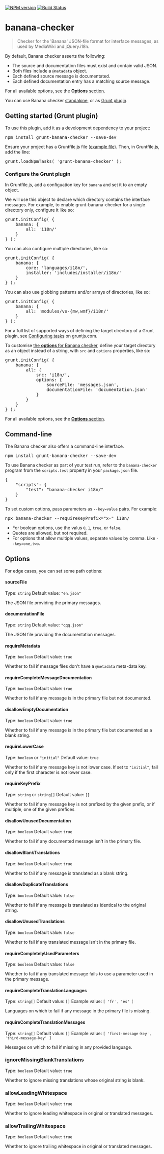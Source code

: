 [![NPM version](https://badge.fury.io/js/grunt-banana-checker.svg)](http://badge.fury.io/js/grunt-banana-checker) [![Build Status](https://travis-ci.org/wikimedia/banana-checker.svg?branch=master)](https://travis-ci.org/wikimedia/banana-checker)

# banana-checker

> Checker for the 'Banana' JSON-file format for interface messages, as used by MediaWiki and jQuery.i18n.

By default, Banana checker asserts the following:

* The source and documentation files must exist and contain valid JSON.
* Both files include a `@metadata` object.
* Each defined source message is documentated.
* Each defined documentation entry has a matching source message.

For all available options, see the [**Options** section](#options).

You can use Banana checker [standalone](#command-line-interface), or as [Grunt plugin](#getting-started-grunt-plugin).

## Getting started (Grunt plugin)

To use this plugin, add it as a development dependency to your project:

<pre lang=shell>
npm install grunt-banana-checker --save-dev
</pre>

Ensure your project has a Gruntfile.js file ([example file](http://gruntjs.com/sample-gruntfile)). Then, in Gruntfile.js, add the line:

<pre lang=js>
grunt.loadNpmTasks( 'grunt-banana-checker' );
</pre>

### Configure the Grunt plugin

In Gruntfile.js, add a configuation key for `banana` and set it to an empty object.

We will use this object to declare which directory contains the interface messages. For example, to enable grunt-banana-checker for a single directory only, configure it like so:

<pre lang=js>
grunt.initConfig( {
	banana: {
	    all: 'i18n/'
	}
} );
</pre>

You can also configure multiple directories, like so:

<pre lang=js>
grunt.initConfig( {
	banana: {
	    core: 'languages/i18n/',
	    installer: 'includes/installer/i18n/'
	}
} );
</pre>

You can also use globbing patterns and/or arrays of directories, like so:

<pre lang=js>
grunt.initConfig( {
	banana: {
	    all: 'modules/ve-{mw,wmf}/i18n/'
	}
} );
</pre>

For a full list of supported ways of defining the target directory of a Grunt plugin, see [Configuring tasks](https://gruntjs.com/configuring-tasks) on gruntjs.com.

To customise [the **options** for Banana checker](#Options), define your target directory as an object instead of a string, with `src` and `options` properties, like so:

<pre lang=js>
grunt.initConfig( {
	banana: {
		all: {
			src: 'i18n/',
			options: {
				sourceFile: 'messages.json',
				documentationFile: 'documentation.json'
			}
		}
	}
} );
</pre>

For all available options, see the [**Options** section](#Options).

## Command-line

The Banana checker also offers a command-line interface.

<pre lang=shell>
npm install grunt-banana-checker --save-dev
</pre>

To use Banana checker as part of your test run, refer to the `banana-checker`
program from the `scripts.test` property in your `package.json` file.

<pre lang=js>
{
	"scripts": {
		"test": "banana-checker i18n/"
	}
}
</pre>

To set custom options, pass parameters as `--key=value` pairs. For example:

<pre lang=shell>
npx banana-checker --requireKeyPrefix="x-" i18n/
</pre>

* For boolean options, use the valus `0`, `1`, `true`, or `false`.
* Quotes are allowed, but not required.
* For options that allow multiple values, separate values by comma. Like `--key=one,two`.

## Options

For edge cases, you can set some path options:

#### sourceFile
Type: `string`
Default value: `"en.json"`

The JSON file providing the primary messages.

#### documentationFile
Type: `string`
Default value: `"qqq.json"`

The JSON file providing the documentation messages.

#### requireMetadata
Type: `boolean`
Default value: `true`

Whether to fail if message files don't have a `@metadata` meta-data key.

#### requireCompleteMessageDocumentation
Type: `boolean`
Default value: `true`

Whether to fail if any message is in the primary file but not documented.

#### disallowEmptyDocumentation
Type: `boolean`
Default value: `true`

Whether to fail if any message is in the primary file but documented as a blank string.

#### requireLowerCase
Type: `boolean` or `"initial"`
Default value: `true`

Whether to fail if any message key is not lower case. If set to `"initial"`, fail only if the first
character is not lower case.

#### requireKeyPrefix
Type: `string` or `string[]`
Default value: `[]`

Whether to fail if any message key is not prefixed by the given prefix, or if multiple, one of the
given prefices.

#### disallowUnusedDocumentation
Type: `boolean`
Default value: `true`

Whether to fail if any documented message isn't in the primary file.

#### disallowBlankTranslations
Type: `boolean`
Default value: `true`

Whether to fail if any message is translated as a blank string.

#### disallowDuplicateTranslations
Type: `boolean`
Default value: `false`

Whether to fail if any message is translated as identical to the original string.

#### disallowUnusedTranslations
Type: `boolean`
Default value: `false`

Whether to fail if any translated message isn't in the primary file.

#### requireCompletelyUsedParameters
Type: `boolean`
Default value: `false`

Whether to fail if any translated message fails to use a parameter used in the primary message.

#### requireCompleteTranslationLanguages
Type: `string[]`
Default value: `[]`
Example value: `[ 'fr', 'es' ]`

Languages on which to fail if any message in the primary file is missing.

#### requireCompleteTranslationMessages
Type: `string[]`
Default value: `[]`
Example value: `[ 'first-message-key', 'third-message-key' ]`

Messages on which to fail if missing in any provided language.

### ignoreMissingBlankTranslations
Type: `boolean`
Default value: `true`

Whether to ignore missing translations whose original string is blank.

### allowLeadingWhitespace
Type: `boolean`
Default value: `true`

Whether to ignore leading whitespace in original or translated messages.

### allowTrailingWhitespace
Type: `boolean`
Default value: `true`

Whether to ignore trailing whitespace in original or translated messages.
